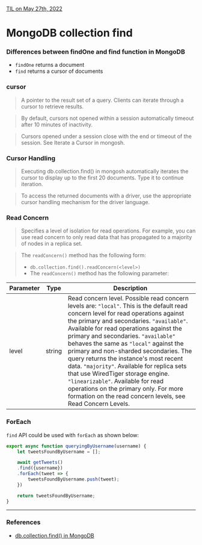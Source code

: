 [TIL on May 27th, 2022](../../TIL/2022/05-27-2022.md)
# **MongoDB collection find**

### Differences between findOne and find function in MongoDB
- `findOne` returns a document
- `find` returns a cursor of documents

### cursor
> A pointer to the result set of a query. Clients can iterate through a cursor to retrieve results.

> By default, cursors not opened within a session automatically timeout after 10 minutes of inactivity.

> Cursors opened under a session close with the end or timeout of the session. See Iterate a Cursor in mongosh.


### Cursor Handling
> Executing db.collection.find() in mongosh automatically iterates the cursor to display up to the first 20 documents. Type it to continue iteration.

> To access the returned documents with a driver, use the appropriate cursor handling mechanism for the driver language.


### Read Concern
> Specifies a level of isolation for read operations. For example, you can use read concern to only read data that has propagated to a majority of nodes in a replica set.

> The `readConcern()` method has the following form:
> - `db.collection.find().readConcern(<level>)`
> - The `readConcern()` method has the following parameter:

| Parameter | Type | Description |
|-----------|------|-------------|
| level     | string | Read concern level. Possible read concern levels are: `"local"`. This is the default read concern level for read operations against the primary and secondaries. `"available"`. Available for read operations against the primary and secondaries. `"available"` behaves the same as `"local"` against the primary and non-sharded secondaries. The query returns the instance's most recent data. `"majority"`. Available for replica sets that use WiredTiger storage engine. `"linearizable"`. Available for read operations on the primary only. For more formation on the read concern levels, see Read Concern Levels. |

### ForEach 
`find` API could be used with `forEach` as shown below:
```js
export async function queryingByUsername(username) {
    let tweetsFoundByUsername = [];

    await getTweets()
    .find({username})
    .forEach(tweet => {
        tweetsFoundByUsername.push(tweet);
    })

    return tweetsFoundByUsername;
}
```

___

### References
- [db.collection.find() in MongoDB](https://www.mongodb.com/docs/manual/reference/method/db.collection.find/)